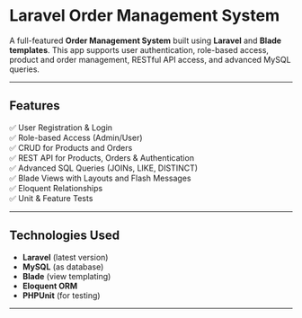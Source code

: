 # Laravel Order Management System

A full-featured **Order Management System** built using **Laravel** and **Blade templates**. This app supports user authentication, role-based access, product and order management, RESTful API access, and advanced MySQL queries.

---

## Features

✅ User Registration & Login  
✅ Role-based Access (Admin/User)  
✅ CRUD for Products and Orders  
✅ REST API for Products, Orders & Authentication  
✅ Advanced SQL Queries (JOINs, LIKE, DISTINCT)  
✅ Blade Views with Layouts and Flash Messages  
✅ Eloquent Relationships  
✅ Unit & Feature Tests

---

## Technologies Used

- **Laravel** (latest version)
- **MySQL** (as database)
- **Blade** (view templating)
- **Eloquent ORM**
- **PHPUnit** (for testing)

---

